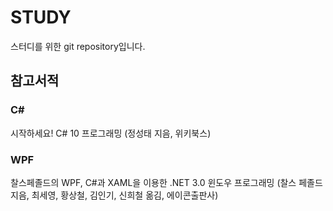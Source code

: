# STUDY
스터디를 위한 git repository입니다.

## 참고서적
### C#
시작하세요! C# 10 프로그래밍 (정성태 지음, 위키북스)

### WPF
찰스페졸드의 WPF, C#과 XAML을 이용한 .NET 3.0 윈도우 프로그래밍 (찰스 페졸드 지음, 최세영, 황상철, 김인기, 신희철 옮김, 에이콘출판사)
